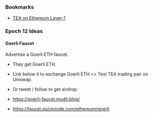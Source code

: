 ### Bookmarks
- [TEA on Ethereum Layer-1](https://github.com/tearust/eth_layer1#these-are-the-address-in-goerli-eth-testnet)

### Epoch 12 Ideas

#### Goerli Faucet
Advertise a Goerli ETH faucet.

- They get Goerli ETH.
- Link below it to exchange Goerli ETH <> Test TEA trading pair on Uniswap.
- Or tweet / follow to get airdrop.

- https://goerli-faucet.mudit.blog/
- https://faucet.quicknode.com/ethereum/goerli

<!--
**geopor/geopor** is a ✨ _special_ ✨ repository because its `README.md` (this file) appears on your GitHub profile.

Here are some ideas to get you started:

- 🔭 I’m currently working on ...
- 🌱 I’m currently learning ...
- 👯 I’m looking to collaborate on ...
- 🤔 I’m looking for help with ...
- 💬 Ask me about ...
- 📫 How to reach me: ...
- 😄 Pronouns: ...
- ⚡ Fun fact: ...
-->
